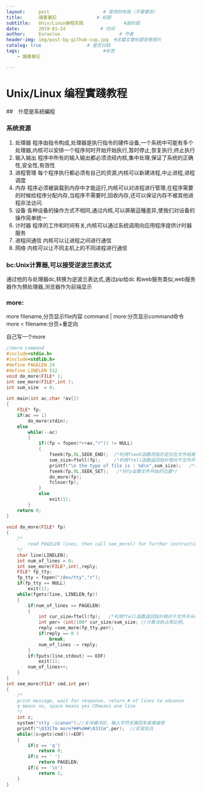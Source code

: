 ```yaml
---
layout:     post                    # 使用的布局（不需要改）
title:      讀書筆記               # 标题 
subtitle:   Unix/Linux编程实践               #副标题
date:       2019-01-24             # 时间
author:     Euraxluo                      # 作者
header-img: img/post-bg-github-cup.jpg  #这篇文章标题背景图片
catalog: true                 # 是否归档
tags:                               #标签
    - 讀書筆記

---
```

# Unix/Linux 编程實踐教程

##　什麼是系統編程
### 系统资源
1. 处理器
程序由指令构成,处理器是执行指令的硬件设备,一个系统中可能有多个处理器,内核可以安排一个程序何时开始开始执行,暂时停止,恢复执行,终止执行
2. 输入输出
程序中所有的输入输出都必须流经内核,集中处理,保证了系统的正确性,安全性,有效性
3. 进程管理
每个程序执行都必须有自己的资源,内核可以新建进程,中止进程,进程调度
4. 内存
程序必须被装载到内存中才能运行,内核可以对进程进行管理,在程序需要的时候给程序分配内存,当程序不需要时,回收内存,还可以保证内存不被其他进程非法访问.
5. 设备
各种设备的操作方式不相同,通过内核,可以屏蔽這種差异,使我们对设备的操作简单统一
6. 计时器
程序的工作和时间有关,内核可以通过系统调用向应用程序提供计时器服务
7. 进程间通信
内核可以让进程之间进行通信
8. 网络
内核可以让不同主机上的不同进程进行通信

### bc:Unix计算器,可以接受逆波兰表达式
通过他的与处理器dc,转换为逆波兰表达式,通过pip给dc
和web服务类似,web服务器作为預处理器,浏览器作为前端显示

### more:
more filename,分页显示file内容
command | more:分页显示command命令
more < filename:分页+重定向

自己写一个more
```c
//more command
#include<stdio.h>
#include<stdlib.h>
#define PAGELEN 24
#define LINELEN 512
void do_more(FILE* );
int see_more(FILE*,int );
int sum_size  = 0;
 
int main(int ac,char *av[])
{
	FILE* fp;
	if(ac == 1)
		do_more(stdin);
	else
		while(--ac)
		{
			if((fp = fopen(*++av,"r")) != NULL)
			{
				fseek(fp,0L,SEEK_END);  /*利用fseek函数将指针定位在文件结尾的位置*/
				sum_size=ftell(fp);     /*利用ftell函数返回指针相对于文件开头的位置，以字节计算*/
				printf("\n the type of file is : %d\n",sum_size);   /*进行输出文件总大小*/
				fseek(fp,0L,SEEK_SET);   /*将fp设置文件开始的位置*/
				do_more(fp);
				fclose(fp);
			}
			else
				exit(1);
		}
	return 0;
}
 
void do_more(FILE* fp)
{
	/*
		read PAGELEN lines, then call see_more() for further instructions
	*/
	char line[LINELEN];
	int num_of_lines = 0;
	int see_more(FILE*,int),reply;
	FILE* fp_tty;
	fp_tty = fopen("/dev/tty","r");
	if(fp_tty == NULL)
		exit(1);
	while(fgets(line, LINELEN,fp))
	{
		if(num_of_lines == PAGELEN)
		{
			int cur_size=ftell(fp);   /*利用ftell函数返回指针相对于文件开头的位置，以字节计算*/
			int per= (int)100* cur_size/sum_size; //计算当前占用比例。
			reply =see_more(fp_tty,per);
			if(reply == 0 )
				break;
			num_of_lines -= reply;
		}
		if(fputs(line,stdout) == EOF)
			exit(1);
		num_of_lines++;
	}
}
int see_more(FILE* cmd,int per)
{
	/*
	print message, wait for response, return # of lines to advance
	q means no, space means yes CRmeans one line
	*/
	int c;
	system("stty -icanon");//关闭缓冲区，输入字符无需回车直接接受
	printf("\033[7m more?##%d##\033[m",per);  //实现反白
	while((c=getc(cmd))!=EOF)
	{
		if(c == 'q')
			return 0;
		if(c == ' ')
			return PAGELEN;
		if(c == '\n')
			return 1;
	}
}
```